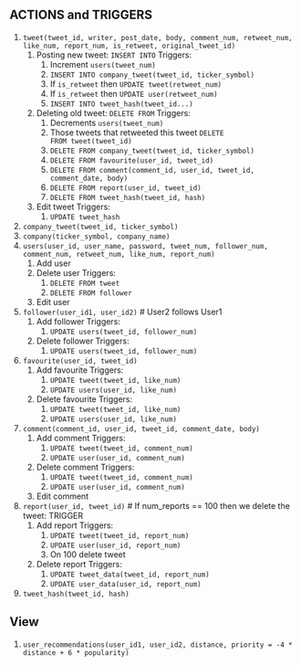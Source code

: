 ## ACTIONS and TRIGGERS

1. `tweet(tweet_id, writer, post_date, body, comment_num, retweet_num, like_num, report_num, is_retweet, original_tweet_id) `
   1. Posting new tweet: `INSERT INTO`
      Triggers:
      1. Increment `users(tweet_num)` 
      2. `INSERT INTO company_tweet(tweet_id, ticker_symbol)`
      3. If `is_retweet` then `UPDATE tweet(retweet_num)`
      4. If `is_retweet` then `UPDATE user(retweet_num)`
      5. `INSERT INTO tweet_hash(tweet_id...)`
   2. Deleting old tweet: `DELETE FROM`
      Triggers:
      1. Decrements `users(tweet_num)` 
      2. Those tweets that retweeted this tweet `DELETE FROM tweet(tweet_id)`
      3. `DELETE FROM company_tweet(tweet_id, ticker_symbol)`
      4. `DELETE FROM favourite(user_id, tweet_id)`
      5. `DELETE FROM comment(comment_id, user_id, tweet_id, comment_date, body)`
      6. `DELETE FROM report(user_id, tweet_id)`
      7. `DELETE FROM tweet_hash(tweet_id, hash)`
   3. Edit tweet
      Triggers:
      1. `UPDATE tweet_hash`
2. `company_tweet(tweet_id, ticker_symbol)`
3. `company(ticker_symbol, company_name)`
4. `users(user_id, user_name, password, tweet_num, follower_num, comment_num, retweet_num, like_num, report_num)`
   1. Add user
   2. Delete user
      Triggers:
      1. `DELETE FROM tweet`
      2. `DELETE FROM follower`
   3. Edit user
5. `follower(user_id1, user_id2)`  # User2 follows User1
   1. Add follower
      Triggers:
      1. `UPDATE users(tweet_id, follower_num)`
   2. Delete follower
      Triggers:
      1. `UPDATE users(tweet_id, follower_num)`
6. `favourite(user_id, tweet_id)`
   1. Add favourite
      Triggers:
      1. `UPDATE tweet(tweet_id, like_num)`
      2. `UPDATE users(user_id, like_num)`
   2. Delete favourite
      Triggers:
      1. `UPDATE tweet(tweet_id, like_num)`
      2. `UPDATE users(user_id, like_num)`
7. `comment(comment_id, user_id, tweet_id, comment_date, body)`
   1. Add comment
      Triggers:
      1. `UPDATE tweet(tweet_id, comment_num)`
      2. `UPDATE user(user_id, comment_num)`
   2. Delete comment
      Triggers:
      1. `UPDATE tweet(tweet_id, comment_num)`
      2. `UPDATE user(user_id, comment_num)`
   3. Edit comment
8. `report(user_id, tweet_id)` # If num_reports == 100 then we delete the tweet: TRIGGER
   1. Add report
      Triggers:
      1. `UPDATE tweet(tweet_id, report_num)`
      2. `UPDATE user(user_id, report_num)`
      3. On 100 delete tweet
   2. Delete report
      Triggers:
      1. `UPDATE tweet_data(tweet_id, report_num)`
      2. `UPDATE user_data(user_id, report_num)`
9. `tweet_hash(tweet_id, hash)`

## View

1. `user_recommendations(user_id1, user_id2, distance, priority = -4 * distance + 6 * popularity)`